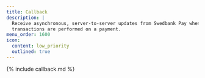 ```yaml
---
title: Callback
description: |
  Receive asynchronous, server-to-server updates from Swedbank Pay when
  transactions are performed on a payment.
menu_order: 1600
icon:
  content: low_priority
  outlined: true
---
```


{% include callback.md %}
